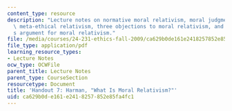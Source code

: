 ```yaml
---
content_type: resource
description: "Lecture notes on normative moral relativism, moral judgment relativism,\
  \ meta-ethical relativism, three objections to moral relativism, and Harman\u2019\
  s argument for moral relativism."
file: /media/courses/24-231-ethics-fall-2009/ca629b0de161e2418257852e85fa4fc1_MIT24_231F09_lec08.pdf
file_type: application/pdf
learning_resource_types:
- Lecture Notes
ocw_type: OCWFile
parent_title: Lecture Notes
parent_type: CourseSection
resourcetype: Document
title: 'Handout 7: Harman, "What Is Moral Relativism?"'
uid: ca629b0d-e161-e241-8257-852e85fa4fc1
---
```

